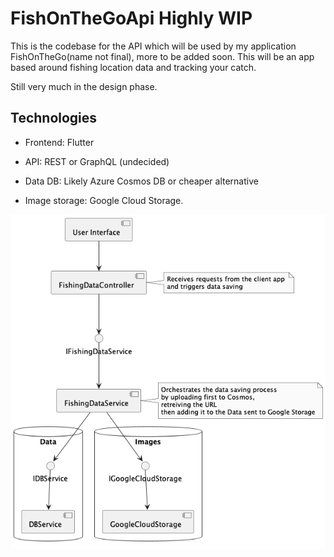 # FishOnTheGoApi Highly WIP
This is the codebase for the API which will be used by my application FishOnTheGo(name not final), more to be added soon.
This will be an app based around fishing location data and tracking your catch. 

Still very much in the design phase.

## Technologies

* Frontend: Flutter

* API: REST or GraphQL (undecided)

* Data DB: Likely Azure Cosmos DB or cheaper alternative

* Image storage: Google Cloud Storage.


![System overview](FishOnTheGoApi/Docs/system.png)

